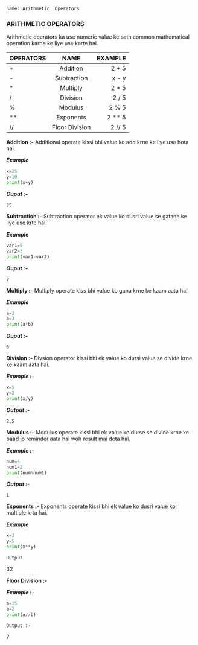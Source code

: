 ```ngMeta
name: Arithmetic  Operators

```


### ARITHMETIC OPERATORS


Arithmetic operators ka use numeric value  ke sath common mathematical  operation karne ke liye use karte hai.

| OPERATORS     | NAME | EXAMPLE    |
| :---        |    :----:   |          ---: |
| +  | Addition    |  2 + 5  |
| -   | Subtraction       | x - y     |
|*  | Multiply        |2 * 5    |
|/  | Division       | 2 / 5    |
| %   | Modulus      | 2 % 5  |
| **  | Exponents      |2 ** 5  |
| //   | Floor Division      | 2 // 5|


**Addition :-**  Additional operate kissi bhi value ko add krne ke liye use hota hai.

***Example***
```python
x=25
y=10
print(x+y)
 ```

***Ouput :-***

`35`


**Subtraction :-** Subtraction operator ek value ko dusri value se gatane  ke liye use krte hai.

***Example***
```python
var1=5
var2=3
print(var1-var2)
 ```
***Ouput :-***

`2`


**Multiply :-** Multiply operate kiss bhi value ko guna krne ke kaam aata hai.

***Example***
```python
a=2
b=3
print(a*b)
 ```
***Ouput :-***

`6`

**Division :-** Divsion operator kissi bhi ek value ko dursi value se divide krne ke kaam aata hai.

***Example :-***
```python
x=5
y=2
print(x/y)
 ```
***Output :-***

`2.5`

**Modulus :-** Modulus operate kissi bhi ek value ko durse se divide krne ke baad jo reminder aata hai woh result mai deta hai.

***Example :-***
```python
num=5
num1=2
print(num%num1)
 ```
***Output :-***

`1`

**Exponents :-** Exponents operate kissi bhi ek value ko dusri value ko multiple krta hai. 

***Example***
```python
x=2
y=5
print(x**y)
 ```
`Output`

32


**Floor Division :-**

***Example :-***
```python
a=15
b=2
print(a//b)
 ```
`Output :-`

7